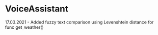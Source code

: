 # VoiceAssistant
17.03.2021 - Added fuzzy text comparison using Levenshtein distance for func get_weather()
